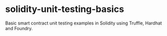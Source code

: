 # solidity-unit-testing-basics
Basic smart contract unit testing examples in Solidity using Truffle, Hardhat and Foundry.
